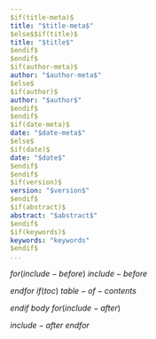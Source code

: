 ```yaml
---
$if(title-meta)$
title: "$title-meta$"
$else$$if(title)$
title: "$title$"
$endif$
$endif$
$if(author-meta)$
author: "$author-meta$"
$else$
$if(author)$
author: "$author$"
$endif$
$endif$
$if(date-meta)$
date: "$date-meta$"
$else$
$if(date)$
date: "$date$"
$endif$
$endif$
$if(version)$
version: "$version$"
$endif$
$if(abstract)$
abstract: "$abstract$"
$endif$
$if(keywords)$
keywords: "keywords"
$endif$
...
```


$for(include-before)$
$include-before$

$endfor$
$if(toc)$
$table-of-contents$

$endif$
$body$
$for(include-after)$

$include-after$
$endfor$

